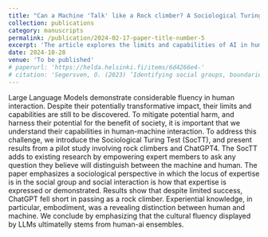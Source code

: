 ```yaml
---
title: "Can a Machine 'Talk' like a Rock climber? A Sociological Turing Test"
collection: publications
category: manuscripts
permalink: /publication/2024-02-17-paper-title-number-5
excerpt: 'The article explores the limits and capabilities of AI in human-machine interaction'
date: 2024-10-28
venue: 'To be published'
# paperurl: 'https://helda.helsinki.fi/items/6d4266e4-'
# citation: 'Segersven, O. (2023) ’Identifying social groups, boundaries and cultural competence: An Imitation Game inquiry’, academic dissertation, University of Helsinki'
---
```


Large Language Models demonstrate considerable fluency in human interaction. Despite their potentially transformative impact, their limits and capabilities are still to be discovered. To mitigate potential harm, and harness their potential for the benefit of society, it is important that we understand their capabilities in human-machine interaction. To address this challenge, we introduce the Sociological Turing Test (SocTT), and present results from a pilot study involving rock climbers and ChatGPT4. The SocTT adds to existing research by empowering expert members to ask any question they believe will distinguish between the machine and human. The paper emphasizes a sociological perspective in which the locus of expertise is in the social group and social interaction is how that expertise is expressed or demonstrated. Results show that despite limited success, ChatGPT fell short in passing as a rock climber. Experiential knowledge, in particular, embodiment, was a revealing distinction between human and machine. We conclude by emphasizing that the cultural fluency displayed by LLMs ultimatelly stems from human-ai ensembles.
